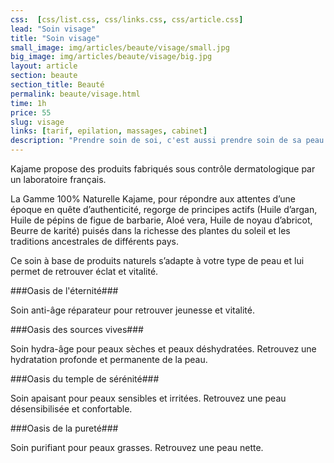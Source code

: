 ```yaml
---
css:  [css/list.css, css/links.css, css/article.css]
lead: "Soin visage"
title: "Soin visage"
small_image: img/articles/beaute/visage/small.jpg
big_image: img/articles/beaute/visage/big.jpg
layout: article
section: beaute
section_title: Beauté
permalink: beaute/visage.html
time: 1h
price: 55
slug: visage
links: [tarif, epilation, massages, cabinet]
description: "Prendre soin de soi, c'est aussi prendre soin de sa peau."
---
```

Kajame propose des produits fabriqués sous contrôle
dermatologique par un laboratoire français.


La Gamme 100% Naturelle Kajame, pour répondre aux
attentes d’une époque en quête d’authenticité, regorge de
principes actifs (Huile d’argan, Huile de pépins de figue de
barbarie, Aloé vera, Huile de noyau d’abricot, Beurre de
karité) puisés dans la richesse des plantes du soleil et les
traditions ancestrales de différents pays.


Ce soin à base de produits naturels s’adapte à votre type de
peau et lui permet de retrouver éclat et vitalité.


###Oasis de l'éternité###

Soin anti-âge réparateur pour retrouver jeunesse et vitalité.

###Oasis des sources vives###

Soin hydra-âge pour peaux sèches et peaux déshydratées.
Retrouvez une hydratation profonde et permanente de la
peau.


###Oasis du temple de sérénité###

Soin apaisant  pour peaux sensibles et irritées.
Retrouvez une peau désensibilisée et confortable.

###Oasis de la pureté###

Soin purifiant pour peaux grasses.
Retrouvez une peau nette.
